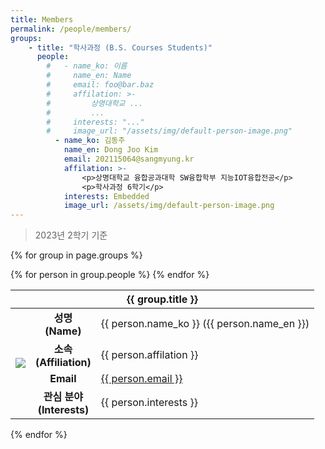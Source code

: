 ```yaml
---
title: Members
permalink: /people/members/
groups:
    - title: "학사과정 (B.S. Courses Students)"
      people:
        #   - name_ko: 이름
        #     name_en: Name
        #     email: foo@bar.baz
        #     affilation: >-
        #         상명대학교 ...
        #         ...
        #     interests: "..."
        #     image_url: "/assets/img/default-person-image.png"
          - name_ko: 김동주
            name_en: Dong Joo Kim
            email: 202115064@sangmyung.kr
            affilation: >-
                <p>상명대학교 융합공과대학 SW융합학부 지능IOT융합전공</p>
                <p>학사과정 6학기</p>
            interests: Embedded
            image_url: /assets/img/default-person-image.png
---
```


> 2023년 2학기 기준

{% for group in page.groups %}
<table>
    <thead>
        <tr>
            <th colspan="3">{{ group.title }}</th>
        </tr>
    </thead>
    <tbody>
        {% for person in group.people %}
        <tr>
            <td rowspan="4"><img src="{{ person.image_url }}"/></td>
            <td style="text-align: center; font-weight: bold;">성명<br>(Name)</td>
            <td>{{ person.name_ko }} ({{ person.name_en }})</td>
        </tr>
        <tr>
            <td style="text-align: center; font-weight: bold;">소속<br>(Affiliation)</td>
            <td>{{ person.affilation }}</td>
        </tr>
        <tr>
            <td style="text-align: center; font-weight: bold;">Email</td>
            <td>
                <a href="mailto:{{ person.email }}">{{ person.email }}</a>
            </td>
        </tr>
        <tr>
            <td style="text-align: center; font-weight: bold;">관심 분야<br>(Interests)</td>
            <td>{{ person.interests }}</td>
        </tr>
        {% endfor %}
    </tbody>
</table>
{% endfor %}

